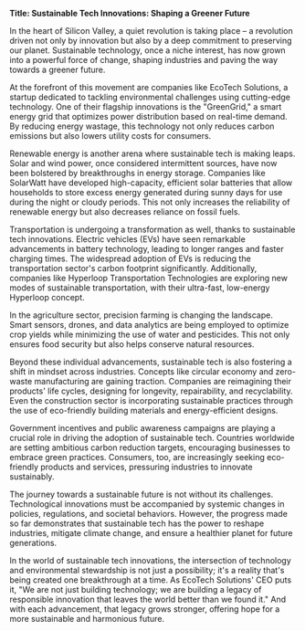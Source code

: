 **Title: Sustainable Tech Innovations: Shaping a Greener Future**

In the heart of Silicon Valley, a quiet revolution is taking place – a revolution driven not only by innovation but also by a deep commitment to preserving our planet. Sustainable technology, once a niche interest, has now grown into a powerful force of change, shaping industries and paving the way towards a greener future.

At the forefront of this movement are companies like EcoTech Solutions, a startup dedicated to tackling environmental challenges using cutting-edge technology. One of their flagship innovations is the "GreenGrid," a smart energy grid that optimizes power distribution based on real-time demand. By reducing energy wastage, this technology not only reduces carbon emissions but also lowers utility costs for consumers.

Renewable energy is another arena where sustainable tech is making leaps. Solar and wind power, once considered intermittent sources, have now been bolstered by breakthroughs in energy storage. Companies like SolarWatt have developed high-capacity, efficient solar batteries that allow households to store excess energy generated during sunny days for use during the night or cloudy periods. This not only increases the reliability of renewable energy but also decreases reliance on fossil fuels.

Transportation is undergoing a transformation as well, thanks to sustainable tech innovations. Electric vehicles (EVs) have seen remarkable advancements in battery technology, leading to longer ranges and faster charging times. The widespread adoption of EVs is reducing the transportation sector's carbon footprint significantly. Additionally, companies like Hyperloop Transportation Technologies are exploring new modes of sustainable transportation, with their ultra-fast, low-energy Hyperloop concept.

In the agriculture sector, precision farming is changing the landscape. Smart sensors, drones, and data analytics are being employed to optimize crop yields while minimizing the use of water and pesticides. This not only ensures food security but also helps conserve natural resources.

Beyond these individual advancements, sustainable tech is also fostering a shift in mindset across industries. Concepts like circular economy and zero-waste manufacturing are gaining traction. Companies are reimagining their products' life cycles, designing for longevity, repairability, and recyclability. Even the construction sector is incorporating sustainable practices through the use of eco-friendly building materials and energy-efficient designs.

Government incentives and public awareness campaigns are playing a crucial role in driving the adoption of sustainable tech. Countries worldwide are setting ambitious carbon reduction targets, encouraging businesses to embrace green practices. Consumers, too, are increasingly seeking eco-friendly products and services, pressuring industries to innovate sustainably.

The journey towards a sustainable future is not without its challenges. Technological innovations must be accompanied by systemic changes in policies, regulations, and societal behaviors. However, the progress made so far demonstrates that sustainable tech has the power to reshape industries, mitigate climate change, and ensure a healthier planet for future generations.

In the world of sustainable tech innovations, the intersection of technology and environmental stewardship is not just a possibility; it's a reality that's being created one breakthrough at a time. As EcoTech Solutions' CEO puts it, "We are not just building technology; we are building a legacy of responsible innovation that leaves the world better than we found it." And with each advancement, that legacy grows stronger, offering hope for a more sustainable and harmonious future.